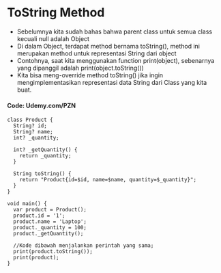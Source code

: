 # ToString Method
- Sebelumnya kita sudah bahas bahwa parent class untuk semua class kecuali null adalah Object
- Di dalam Object, terdapat method bernama toString(), method ini merupakan method untuk representasi String dari object
- Contohnya, saat kita menggunakan function print(object), sebenarnya yang dipanggil adalah
print(object.toString())
- Kita bisa meng-override method toString() jika ingin mengimplementasikan representasi data
String dari Class yang kita buat.

#### Code: Udemy.com/PZN
```
class Product {
  String? id;
  String? name;
  int? _quantity;

  int? _getQuantity() {
    return _quantity;
  }

  String toString() {
    return "Product{id=$id, name=$name, quantity=$_quantity}";
  }
}

void main() {
  var product = Product();
  product.id = '1';
  product.name = 'Laptop';
  product._quantity = 100;
  product._getQuantity();

  //Kode dibawah menjalankan perintah yang sama;
  print(product.toString());
  print(product);
}
```